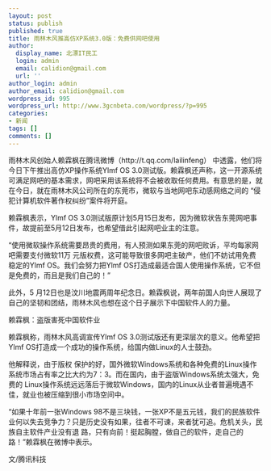 ```yaml
---
layout: post
status: publish
published: true
title: 雨林木风推高仿XP系统3.0版：免费供网吧使用
author:
  display_name: 北漂IT民工
  login: admin
  email: calidion@gmail.com
  url: ''
author_login: admin
author_email: calidion@gmail.com
wordpress_id: 995
wordpress_url: http://www.3gcnbeta.com/wordpress/?p=995
categories:
- 新闻
tags: []
comments: []
---
```

<p>雨林木风创始人赖霖枫在腾讯微博（http://t.qq.com/lailinfeng） 中透露，他们将 今日下午推出高仿XP操作系统Ylmf OS 3.0测试版。赖霖枫还声称，这一开源系统可满足网吧的基本需求，网吧采用该系统将不会被收取任何费用。有意思的是，就在今日，就在雨林木风公司所在的东莞市，微软与当地网吧东动感网络之间的 &ldquo;侵犯计算机软件著作权纠纷&rdquo;案件将开庭。</p>
<p>赖霖枫表示，Ylmf OS 3.0测试版原计划5月15日发布，因为微软状告东莞网吧事件，故提前至5月12日发布，也希望借此引起网吧业主的注意。</p>
<p>&ldquo;使用微软操作系统需要昂贵的费用，有人预测如果东莞的网吧败诉，平均每家网吧需要支付微软11万 元版权费，这可能导致很多网吧主破产，他们不妨试用免费稳定的Ylmf OS。我们会努力把Ylmf OS打造成最适合国人使用操作系统，它不但是免费的，而且是我们自己的！&rdquo;</p>
<p>此外，5 月12日也是汶川地震两周年纪念日。赖霖枫说，两年前国人向世人展现了自己的坚韧和团结，雨林木风也想在这个日子展示下中国软件人的力量。</p>
<p>赖霖枫：盗版害死中国软件业</p>
<p>赖霖枫称，雨林木风高调宣传Ylmf OS 3.0测试版还有更深层次的意义。他希望把Ylmf OS打造成一个成功的操作系统，给国内做Linux的人士鼓劲。</p>
<p>他解释说，由于版权 保护的好，国外微软Windows系统和各种免费的Linux操作系统市场占有率之比大约为7：3。而在国内，由于盗版Windows系统太强大，免费的 Linux操作系统远远落后于微软Windows，国内的Linux从业者普遍境遇不佳，就业也被压缩到很小市场空间中。</p>
<p>&ldquo;如果十年前一张Windows 98不是三块钱，一张XP不是五元钱，我们的民族软件业何以失去竞争力？只是历史没有如果，往者不可谏，来者犹可追。危机关头，民族自主软件产业没有退 路，只有向前！挺起胸膛，做自己的软件，走自己的路！&rdquo;赖霖枫在微博中表示。</p>
<p>文/腾讯科技</p>
